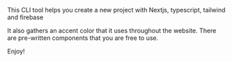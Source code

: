 This CLI tool helps you create a new project with Nextjs, typescript, tailwind and firebase

It also gathers an accent color that it uses throughout the website.
There are pre-written components that you are free to use.

Enjoy!
